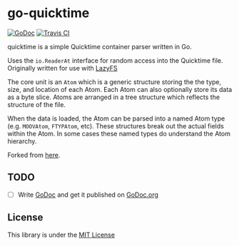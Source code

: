 # go-quicktime

[![GoDoc](https://godoc.org/github.com/amarburg/go-quicktime?status.svg)](https://godoc.org/github.com/amarburg/go-quicktime)
[![Travis CI](https://travis-ci.org/amarburg/go-quicktime.svg?branch=master)](https://travis-ci.org/amarburg/go-quicktime)

quicktime is a simple Quicktime container parser written in Go.

Uses the `io.ReaderAt` interface for random access into the Quicktime file.   Originally written for use with [LazyFS](https://github.com/amarburg/go-lazyfs)


The core unit is an `Atom` which is a generic structure storing the the type, size, and location of each Atom.    Each Atom can also optionally store its data as a byte slice.   Atoms are arranged in a tree structure which reflects the structure of the file.

When the data is loaded, the Atom can be parsed into a named Atom type (e.g. `MOOVAtom`, `FTYPAtom`, etc).   These structures break out the actual fields within the Atom.   In some cases these named types do understand the Atom hierarchy.

Forked from [here](https://github.com/chunkedswarm/go-quicktime).

## TODO

- [ ] Write [GoDoc](https://blog.golang.org/godoc-documenting-go-code) and get it published on [GoDoc.org](https://godoc.org/)

## License
This library is under the [MIT License](http://opensource.org/licenses/MIT)
